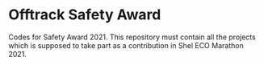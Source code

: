 # Offtrack Safety Award
Codes for Safety Award 2021.
This repository must contain all the projects which is supposed to take part as a contribution in Shel ECO Marathon 2021.
